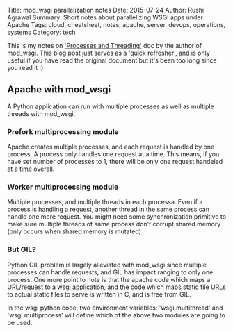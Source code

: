 Title: mod_wsgi parallelization notes
Date: 2015-07-24
Author: Rushi Agrawal
Summary: Short notes about parallelizing WSGI apps under Apache
Tags: cloud, cheatsheet, notes, apache, server, devops, operations, systems
Category: tech


This is my notes on
['Processes and Threading'](https://code.google.com/p/modwsgi/wiki/ProcessesAndThreading)
doc by the author of mod_wsgi. This blog post just serves as a 'quick refresher', and
is only useful if you have read the original document but it's been too long since you
read it :)

## Apache with mod_wsgi

A Python application can run with multiple processes as well as multiple threads
with mod_wsgi.

### Prefork multiprocessing module

Apache creates multiple processes, and each request is handled by one process.
A process only handles one request at a time.
This means, if you have set number of processes to 1, there will be only one
request handeled at a time overall.

### Worker multiprocessing module

Multiple processes, and multiple threads in each processa.
Even if a process is handling a request, another thread in the same process
can handle one more request.
You might need some synchronization primitive to make sure multiple threads
of same process don't corrupt shared memory (only occurs when shared memory
is mutated)

### But GIL?

Python GIL problem is largely alleviated with mod_wsgi since multiple processes
can handle requests, and GIL has impact ranging to only one process. One more
point to note is that the apache code which maps a URL/request to a wsgi application,
and the code which maps static file URLs to actual static files to serve is
written in C, and is free from GIL.

In the wsgi python code, two environment variables: 'wsgi.multithread' and
'wsgi.multiprocess' will define which of the above two modules are going to be
used.

